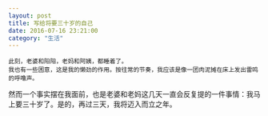 ```yaml
---
layout: post
title: 写给将要三十岁的自己
date: 2016-07-16 23:21:00
category: "生活"
---
```


    此刻，老婆和阳阳，老妈和阿姨，都睡着了。
    我也有一些困意，这是我的懒劲的作用。按往常的节奏，我应该是像一团肉泥摊在床上发出雷鸣的呼噜声。
然而一个事实摆在我面前，也是老婆和老妈这几天一直会反复提的一件事情：我马上要三十岁了。是的，再过三天，我将迈入而立之年。
